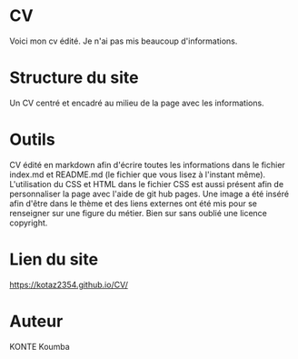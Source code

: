 # CV
Voici mon cv édité. Je n'ai pas mis beaucoup d'informations.
# Structure du site
Un CV centré et encadré au milieu de la page avec les informations. 
# Outils
CV édité en markdown afin d'écrire toutes les informations dans le fichier index.md et README.md (le fichier que vous lisez à l'instant même). L'utilisation du CSS et HTML dans le fichier CSS  est aussi présent afin de personnaliser la page avec l'aide de git hub pages.
Une image a été inséré afin d'être dans le thème et des liens externes ont été mis pour se renseigner sur une figure du métier. Bien sur sans oublié une licence copyright.
# Lien du site 
https://kotaz2354.github.io/CV/
# Auteur
KONTE Koumba
